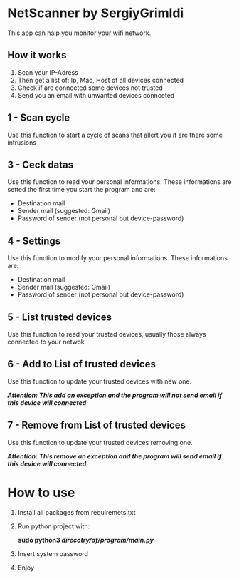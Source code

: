 # NetScanner by SergiyGrimldi

This app can halp you monitor your wifi network.


## How it works

1. Scan your IP-Adress
2. Then get a list of: Ip, Mac, Host of all devices connected
3. Check if are connected some devices not trusted
4. Send you an email with unwanted devices connceted

## 1 - Scan cycle

Use this function to start a cycle of scans that allert you if are there some intrusions

## 3 - Ceck datas

Use this function to read your personal informations.
These informations are setted the first time you start the program and are:
- Destination mail 
- Sender mail (suggested: Gmail)
- Password of sender (not personal but device-password)

## 4 - Settings

Use this function to modify your personal informations.
These informations are:
- Destination mail 
- Sender mail (suggested: Gmail)
- Password of sender (not personal but device-password)

## 5 - List trusted devices
Use this function to read your trusted devices, usually those always connected to your netwok

## 6 - Add to List of trusted devices
Use this function to update your trusted devices with new one.

**_Attention: This add an exception and the program will not send email if this device will connected_**

## 7 - Remove from List of trusted devices
Use this function to update your trusted devices removing one.

**_Attention: This remove an exception and the program will send email if this device will connected_**

# **How to use**

1. Install all packages from requiremets.txt
2. Run python project with:
        
     **sudo python3 _direcotry/of/program/main.py_**

3. Insert system password
4. Enjoy
